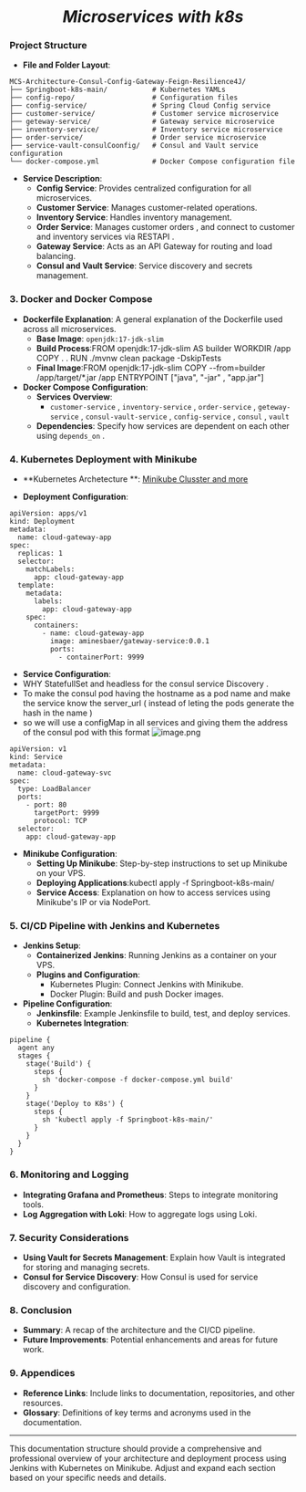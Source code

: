 # <center> *Microservices with k8s* </center>
###  **Project Structure**
- **File and Folder Layout**:
```
MCS-Architecture-Consul-Config-Gateway-Feign-Resilience4J/
├── Springboot-k8s-main/           # Kubernetes YAMLs
├── config-repo/                   # Configuration files
├── config-service/                # Spring Cloud Config service
├── customer-service/              # Customer service microservice
├── geteway-service/               # Gateway service microservice
├── inventory-service/             # Inventory service microservice
├── order-service/                 # Order service microservice
├── service-vault-consulCoonfig/   # Consul and Vault service configuration
└── docker-compose.yml             # Docker Compose configuration file
```
- **Service Description**:
    - **Config Service**: Provides centralized configuration for all microservices.
    - **Customer Service**: Manages customer-related operations.
    - **Inventory Service**: Handles inventory management.
    - **Order Service**: Manages customer orders , and connect to customer and inventory services via RESTAPI .
    - **Gateway Service**: Acts as an API Gateway for routing and load balancing.
    - **Consul and Vault Service**: Service discovery and secrets management.
### 3. **Docker and Docker Compose**
- **Dockerfile Explanation**: A general explanation of the Dockerfile used across all microservices.
    - **Base Image**: `openjdk:17-jdk-slim`
    - **Build Process**:FROM openjdk:17-jdk-slim AS builder
      WORKDIR /app
      COPY . .
      RUN  ./mvnw clean package -DskipTests
    - **Final Image**:FROM openjdk:17-jdk-slim
      COPY --from=builder /app/target/*.jar /app
      ENTRYPOINT ["java", "-jar" , "app.jar"]
- **Docker Compose Configuration**:
    - **Services Overview**:
        - `customer-service` , `inventory-service` , `order-service` , `geteway-service` , `consul-vault-service` , `config-service` , `consul` , `vault`
    - **Dependencies**: Specify how services are dependent on each other using `depends_on` .
### 4. **Kubernetes Deployment with Minikube**
- **Kubernetes Archetecture **:
  [﻿Minikube Clusster and more](https://app.eraser.io/workspace/QOmKbPHs9T2d0PA3gCtT?elements=raKVAA46GH7qtnE9IC8PgQ)

- **Deployment Configuration**:
```
apiVersion: apps/v1
kind: Deployment
metadata:
  name: cloud-gateway-app
spec:
  replicas: 1
  selector:
    matchLabels:
      app: cloud-gateway-app
  template:
    metadata:
      labels:
        app: cloud-gateway-app
    spec:
      containers:
        - name: cloud-gateway-app
          image: aminesbaer/gateway-service:0.0.1
          ports:
            - containerPort: 9999
```
- **Service Configuration**:
- WHY StatefullSet and headless for the consul service Discovery .
- To make the consul pod having the hostname as a pod name and make the service know the server_url ( instead of leting the pods generate the hash in the name )
- so we will use a configMap in all services and giving them the address of the consul pod with this format
  ![image.png](https://eraser.imgix.net/workspaces/QOmKbPHs9T2d0PA3gCtT/lsy93eaVnpc4wPsnz4ouw66DVO92/YTKAO7ova2Fka2n17JSU2.png?ixlib=js-3.7.0 "image.png")



```
apiVersion: v1
kind: Service
metadata:
  name: cloud-gateway-svc
spec:
  type: LoadBalancer
  ports:
    - port: 80
      targetPort: 9999
      protocol: TCP
  selector:
    app: cloud-gateway-app
```
- **Minikube Configuration**:
    - **Setting Up Minikube**: Step-by-step instructions to set up Minikube on your VPS.
    - **Deploying Applications**:kubectl apply -f Springboot-k8s-main/
    - **Service Access**: Explanation on how to access services using Minikube's IP or via NodePort.
### 5. **CI/CD Pipeline with Jenkins and Kubernetes**
- **Jenkins Setup**:
    - **Containerized Jenkins**: Running Jenkins as a container on your VPS.
    - **Plugins and Configuration**:
        - Kubernetes Plugin: Connect Jenkins with Minikube.
        - Docker Plugin: Build and push Docker images.
- **Pipeline Configuration**:
    - **Jenkinsfile**: Example Jenkinsfile to build, test, and deploy services.
    - **Kubernetes Integration**:
```
pipeline {
  agent any
  stages {
    stage('Build') {
      steps {
        sh 'docker-compose -f docker-compose.yml build'
      }
    }
    stage('Deploy to K8s') {
      steps {
        sh 'kubectl apply -f Springboot-k8s-main/'
      }
    }
  }
}
```
### 6. **Monitoring and Logging**
- **Integrating Grafana and Prometheus**: Steps to integrate monitoring tools.
- **Log Aggregation with Loki**: How to aggregate logs using Loki.
### 7. **Security Considerations**
- **Using Vault for Secrets Management**: Explain how Vault is integrated for storing and managing secrets.
- **Consul for Service Discovery**: How Consul is used for service discovery and configuration.
### 8. **Conclusion**
- **Summary**: A recap of the architecture and the CI/CD pipeline.
- **Future Improvements**: Potential enhancements and areas for future work.
### 9. **Appendices**
- **Reference Links**: Include links to documentation, repositories, and other resources.
- **Glossary**: Definitions of key terms and acronyms used in the documentation.
---

This documentation structure should provide a comprehensive and professional overview of your architecture and deployment process using Jenkins with Kubernetes on Minikube. Adjust and expand each section based on your specific needs and details.

